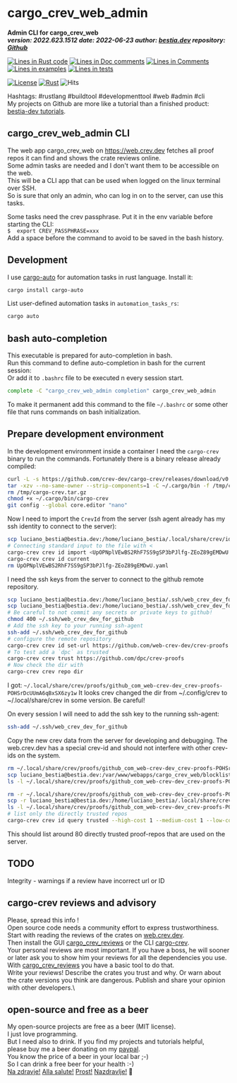 [//]: # (auto_md_to_doc_comments segment start A)

# cargo_crev_web_admin

[//]: # (auto_cargo_toml_to_md start)

**Admin CLI for cargo_crev_web**  
***version: 2022.623.1512 date: 2022-06-23 author: [bestia.dev](https://bestia.dev) repository: [Github](https://github.com/bestia-dev/cargo_crev_web_admin/)***  

[//]: # (auto_cargo_toml_to_md end)

[//]: # (auto_lines_of_code start)
[![Lines in Rust code](https://img.shields.io/badge/Lines_in_Rust-814-green.svg)](https://github.com/bestia-dev/cargo_crev_web_admin/)
[![Lines in Doc comments](https://img.shields.io/badge/Lines_in_Doc_comments-119-blue.svg)](https://github.com/bestia-dev/cargo_crev_web_admin/)
[![Lines in Comments](https://img.shields.io/badge/Lines_in_comments-97-purple.svg)](https://github.com/bestia-dev/cargo_crev_web_admin/)
[![Lines in examples](https://img.shields.io/badge/Lines_in_examples-0-yellow.svg)](https://github.com/bestia-dev/cargo_crev_web_admin/)
[![Lines in tests](https://img.shields.io/badge/Lines_in_tests-36-orange.svg)](https://github.com/bestia-dev/cargo_crev_web_admin/)

[//]: # (auto_lines_of_code end)

[![License](https://img.shields.io/badge/license-MIT-blue.svg)](https://github.com/bestia-dev/cargo_crev_web_admin/blob/main/LICENSE)
[![Rust](https://github.com/bestia-dev/cargo_crev_web_admin/workflows/RustAction/badge.svg)](https://github.com/bestia-dev/cargo_crev_web_admin/)
![Hits](https://bestia.dev/webpage_hit_counter/get_svg_image/911031110.svg)

Hashtags: #rustlang #buildtool #developmenttool #web #admin #cli  
My projects on Github are more like a tutorial than a finished product: [bestia-dev tutorials](https://github.com/bestia-dev/tutorials_rust_wasm).

## cargo_crev_web_admin CLI

The web app cargo_crev_web on <https://web.crev.dev> fetches all proof repos it can find and shows the crate reviews online.  
Some admin tasks are needed and I don't want them to be accessible on the web.  
This will be a CLI app that can be used when logged on the linux terminal over SSH.  
So is sure that only an admin, who can log in on to the server, can use this tasks.

Some tasks need the crev passphrase. Put it in the env variable before starting the CLI:  
`$  export CREV_PASSPHRASE=xxx`  
Add a space before the command to avoid to be saved in the bash history.  

## Development

I use [cargo-auto](https://crates.io/crates/cargo-auto) for automation tasks in rust language. Install it:

```bash
cargo install cargo-auto
```

List user-defined automation tasks in `automation_tasks_rs`:

```bash
cargo auto
```

## bash auto-completion

This executable is prepared for auto-completion in bash.  
Run this command to define auto-completion in bash for the current session:  
Or add it to `.bashrc` file to be executed n every session start.

```bash
complete -C "cargo_crev_web_admin completion" cargo_crev_web_admin
```

To make it permanent add this command to the file `~/.bashrc` or some other file that runs commands on bash initialization.  

## Prepare development environment

In the development environment inside a container I need the `cargo-crev` binary to run the commands. Fortunately there is a binary release already compiled:

```bash
curl -L -s https://github.com/crev-dev/cargo-crev/releases/download/v0.23.3/cargo-crev-v0.23.3-x86_64-unknown-linux-musl.tar.gz --output /tmp/cargo-crev.tar.gz
tar -xzv --no-same-owner --strip-components=1 -C ~/.cargo/bin -f /tmp/cargo-crev.tar.gz cargo-crev-v0.23.3-x86_64-unknown-linux-musl/cargo-crev
rm /tmp/cargo-crev.tar.gz
chmod +x ~/.cargo/bin/cargo-crev
git config --global core.editor "nano"
```

Now I need to import the `CrevId` from the server (ssh agent already has my ssh identity to connect to the server):  

```bash
scp luciano_bestia@bestia.dev:/home/luciano_bestia/.local/share/crev/ids/UpOPNplVEwBS2RhF7SS9gSP3bPJlfg-ZEoZ89gEMDwU.yaml .
# Connecting standard input to the file with <
cargo-crev crev id import <UpOPNplVEwBS2RhF7SS9gSP3bPJlfg-ZEoZ89gEMDwU.yaml
cargo-crev crev id current
rm UpOPNplVEwBS2RhF7SS9gSP3bPJlfg-ZEoZ89gEMDwU.yaml
```

I need the ssh keys from the server to connect to the github remote repository.  

```bash
scp luciano_bestia@bestia.dev:/home/luciano_bestia/.ssh/web_crev_dev_for_github.pub ~/.ssh/
scp luciano_bestia@bestia.dev:/home/luciano_bestia/.ssh/web_crev_dev_for_github ~/.ssh/
# Be careful to not commit any secrets or private keys to github! 
chmod 400 ~/.ssh/web_crev_dev_for_github
# Add the ssh key to your running ssh-agent
ssh-add ~/.ssh/web_crev_dev_for_github
# configure the remote repository 
cargo-crev crev id set-url https://github.com/web-crev-dev/crev-proofs
# To test add a `dpc` as trusted
cargo-crev crev trust https://github.com/dpc/crev-proofs
# Now check the dir with 
cargo-crev crev repo dir
```

I got: `~/.local/share/crev/proofs/github_com_web-crev-dev_crev-proofs-POHSrDcUUmA6qBxSX6zy1w`
It looks crev changed the dir from ~/.config/crev to ~/.local/share/crev in some version. Be careful!

On every session I will need to add the ssh key to the running ssh-agent:

```bash
ssh-add ~/.ssh/web_crev_dev_for_github
```

Copy the new crev data from the server for developing and debugging. The web.crev.dev has a special crev-id and should not interfere with other crev-ids on the system.  

```bash
rm ~/.local/share/crev/proofs/github_com_web-crev-dev_crev-proofs-POHSrDcUUmA6qBxSX6zy1w/UpOPNplVEwBS2RhF7SS9gSP3bPJlfg-ZEoZ89gEMDwU/blocklisted_repos.json
scp luciano_bestia@bestia.dev:/var/www/webapps/cargo_crev_web/blocklisted_repos.json ~/.local/share/crev/proofs/github_com_web-crev-dev_crev-proofs-POHSrDcUUmA6qBxSX6zy1w/UpOPNplVEwBS2RhF7SS9gSP3bPJlfg-ZEoZ89gEMDwU/blocklisted_repos.json
ls -l ~/.local/share/crev/proofs/github_com_web-crev-dev_crev-proofs-POHSrDcUUmA6qBxSX6zy1w/UpOPNplVEwBS2RhF7SS9gSP3bPJlfg-ZEoZ89gEMDwU

rm -r ~/.local/share/crev/proofs/github_com_web-crev-dev_crev-proofs-POHSrDcUUmA6qBxSX6zy1w/UpOPNplVEwBS2RhF7SS9gSP3bPJlfg-ZEoZ89gEMDwU/trust/
scp -r luciano_bestia@bestia.dev:/home/luciano_bestia/.local/share/crev/proofs/github_com_cargo-crev-web_crev-proofs-NfdERRQ6ONoBLjIp0YbFVw/UpOPNplVEwBS2RhF7SS9gSP3bPJlfg-ZEoZ89gEMDwU/trust/ ~/.local/share/crev/proofs/github_com_web-crev-dev_crev-proofs-POHSrDcUUmA6qBxSX6zy1w/UpOPNplVEwBS2RhF7SS9gSP3bPJlfg-ZEoZ89gEMDwU/
ls -l ~/.local/share/crev/proofs/github_com_web-crev-dev_crev-proofs-POHSrDcUUmA6qBxSX6zy1w/UpOPNplVEwBS2RhF7SS9gSP3bPJlfg-ZEoZ89gEMDwU/trust/
# list only the directly trusted repos
cargo-crev crev id query trusted --high-cost 1 --medium-cost 1 --low-cost 1 --depth 1
```

This should list around 80 directly trusted proof-repos that are used on the server.  

## TODO

Integrity - warnings if a review have incorrect url or ID

## cargo-crev reviews and advisory

Please, spread this info !\
Open source code needs a community effort to express trustworthiness.\
Start with reading the reviews of the crates on [web.crev.dev](https://web.crev.dev/rust-reviews/crates). \
Then install the GUI [cargo_crev_reviews](https://crates.io/crates/cargo_crev_reviews) or the CLI [cargo-crev](https://github.com/crev-dev/cargo-crev)\.  
Your personal reviews are most important. If you have a boss, he will sooner or later ask you to show him your reviews for all the dependencies you use. With [cargo_crev_reviews](https://crates.io/crates/cargo_crev_reviews) you have a basic tool to do that. \
Write your reviews! Describe the crates you trust and why. Or warn about the crate versions you think are dangerous. Publish and share your opinion with other developers.\

## open-source and free as a beer

My open-source projects are free as a beer (MIT license).  
I just love programming.  
But I need also to drink. If you find my projects and tutorials helpful,  
please buy me a beer donating on my [paypal](https://paypal.me/LucianoBestia).  
You know the price of a beer in your local bar ;-)  
So I can drink a free beer for your health :-)  
[Na zdravje!](https://translate.google.com/?hl=en&sl=sl&tl=en&text=Na%20zdravje&op=translate) [Alla salute!](https://dictionary.cambridge.org/dictionary/italian-english/alla-salute) [Prost!](https://dictionary.cambridge.org/dictionary/german-english/prost) [Nazdravlje!](https://matadornetwork.com/nights/how-to-say-cheers-in-50-languages/) 🍻

[//]: # (auto_md_to_doc_comments segment end A)
